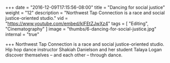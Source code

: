 +++
date = "2016-12-09T17:15:56-08:00"
title = "Dancing for social justice"
weight = "12"
description = "Northwest Tap Connection is a race and social justice-oriented studio."
vid = "https://www.youtube.com/embed/klFEtZJwXz4"
tags = [ "Editing", "Cinematography" ]
image = "thumbs/6-dancing-for-social-justice.jpg"
internal = "true"


+++
Northwest Tap Connection is a race and social justice-oriented studio. Hip hop dance instructor Shakiah Danielson and her student Talaya Logan discover themselves – and each other – through dance.
